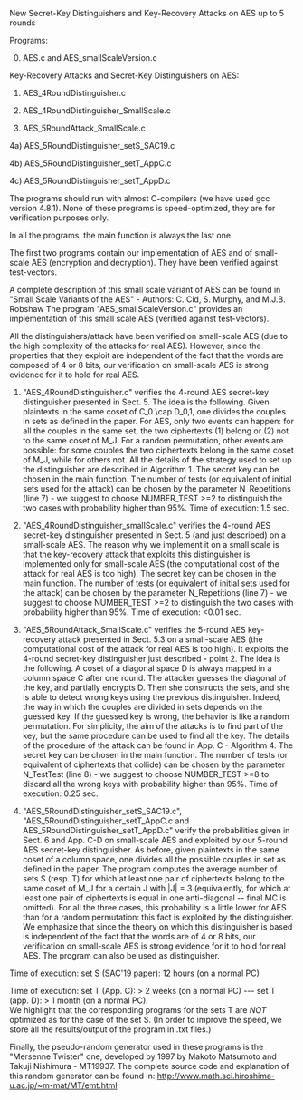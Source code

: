 New Secret-Key Distinguishers and Key-Recovery Attacks on AES up to 5 rounds

Programs:

0) AES.c and AES_smallScaleVersion.c

Key-Recovery Attacks and Secret-Key Distinguishers on AES:

1) AES_4RoundDistinguisher.c

2) AES_4RoundDistinguisher_SmallScale.c

3) AES_5RoundAttack_SmallScale.c

4a) AES_5RoundDistinguisher_setS_SAC19.c

4b) AES_5RoundDistinguisher_setT_AppC.c

4c) AES_5RoundDistinguisher_setT_AppD.c

The programs should run with almost C-compilers (we have used gcc version 4.8.1). None of these programs is speed-optimized, they are for verification purposes only.

In all the programs, the main function is always the last one.

The first two programs contain our implementation of AES and of small-scale AES (encryption and decryption). They have been verified against test-vectors.

A complete description of this small scale variant of AES can be found in "Small Scale Variants of the AES" - Authors: C. Cid, S. Murphy, and M.J.B. Robshaw The program "AES_smallScaleVersion.c" provides an implementation of this small scale AES (verified against test-vectors).

All the distinguishers/attack have been verified on small-scale AES (due to the high complexity of the attacks for real AES).
However, since the properties that they exploit are independent of the fact that the words are composed of 4 or 8 bits, our verification on small-scale AES is strong evidence for it to hold for real AES.

1) "AES_4RoundDistinguisher.c" verifies the 4-round AES secret-key distinguisher presented in Sect. 5. 
The idea is the following. Given plaintexts in the same coset of C_0 \cap D_0,1, one divides the couples in sets as defined in the paper.
For AES, only two events can happen: for all the couples in the same set, the two ciphertexts (1) belong or (2) not to the same coset of M_J.
For a random permutation, other events are possible: for some couples the two ciphertexts belong in the same coset of M_J, while for others not.
All the details of the strategy used to set up the distinguisher are described in Algorithm 1.
The secret key can be chosen in the main function. The number of tests (or equivalent of initial sets used for the attack) can be chosen by the parameter N_Repetitions (line 7) - we suggest to choose NUMBER_TEST >=2 to distinguish the two cases with probability higher than 95%.
Time of execution: 1.5 sec.

2) "AES_4RoundDistinguisher_smallScale.c" verifies the 4-round AES secret-key distinguisher presented in Sect. 5 (and just described) on a small-scale AES. 
The reason why we implement it on a small scale is that the key-recovery attack that exploits this distinguisher is implemented only for small-scale AES (the computational cost of the attack for real AES is too high).
The secret key can be chosen in the main function. The number of tests (or equivalent of initial sets used for the attack) can be chosen by the parameter N_Repetitions (line 7) - we suggest to choose NUMBER_TEST >=2 to distinguish the two cases with probability higher than 95%.
Time of execution: <0.01 sec.

3) "AES_5RoundAttack_SmallScale.c" verifies the 5-round AES key-recovery attack presented in Sect. 5.3 on a small-scale AES (the computational cost of the attack for real AES is too high). 
It exploits the 4-round secret-key distinguisher just described - point 2.
The idea is the following. A coset of a diagonal space D is always mapped in a column space C after one round.
The attacker guesses the diagonal of the key, and partially encrypts D. Then she constructs the sets, and she is able to detect wrong keys using the previous distinguisher.
Indeed, the way in which the couples are divided in sets depends on the guessed key. If the guessed key is wrong, the behavior is like a random permutation.
For simplicity, the aim of the attacks is to find part of the key, but the same procedure can be used to find all the key.
The details of the procedure of the attack can be found in App. C - Algorithm 4.
The secret key can be chosen in the main function. The number of tests (or equivalent of ciphertexts that collide) can be chosen by the parameter N_TestTest (line 8) - we suggest to choose NUMBER_TEST >=8 to discard all the wrong keys with probability higher than 95%.
Time of execution: 0.25 sec.

4) "AES_5RoundDistinguisher_setS_SAC19.c", "AES_5RoundDistinguisher_setT_AppC.c and AES_5RoundDistinguisher_setT_AppD.c" verify the probabilities given in Sect. 6 and App. C-D on small-scale AES and exploited by our 5-round AES secret-key distinguisher.
As before, given plaintexts in the same coset of a column space, one divides all the possible couples in set as defined in the paper. The program computes the average number of sets S (resp. T) for which at least one pair of ciphertexts belong to the same coset of M_J for a certain J with |J| = 3 (equivalently, for which at least one pair of ciphertexts is equal in one anti-diagonal -- final MC is omitted).
For all the three cases, this probability is a little lower for AES than for a random permutation: this fact is exploited by the distinguisher.
We emphasize that since the theory on which this distinguisher is based is independent of the fact that the words are of 4 or 8 bits, our verification on small-scale AES is strong evidence for it to hold for real AES.
The program can also be used as distinguisher.

Time of execution: set S (SAC'19 paper): 12 hours (on a normal PC)

Time of execution: set T (App. C): > 2 weeks (on a normal PC) --- set T (app. D): > 1 month (on a normal PC).  
We highlight that the corresponding programs for the sets T are *NOT* optimized as for the case of the set S. 
(In order to improve the speed, we store all the results/output of the program in .txt files.)

Finally, the pseudo-random generator used in these programs is the "Mersenne Twister" one, developed by 1997 by Makoto Matsumoto and Takuji Nishimura - MT19937. The complete source code and explanation of this random generator can be found in: http://www.math.sci.hiroshima-u.ac.jp/~m-mat/MT/emt.html

